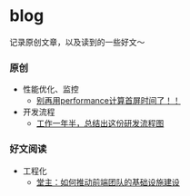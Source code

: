 # blog
记录原创文章，以及读到的一些好文～

### 原创

- 性能优化、监控
  - [别再用performance计算首屏时间了！！](https://github.com/zxyue25/blog/issues/1)
- 开发流程
  - [工作一年半，总结出这份研发流程图](https://github.com/zxyue25/blog/issues/3)
### 好文阅读
- 工程化
  - [堂主：如何推动前端团队的基础设施建设](https://github.com/zxyue25/blog/issues/2)


